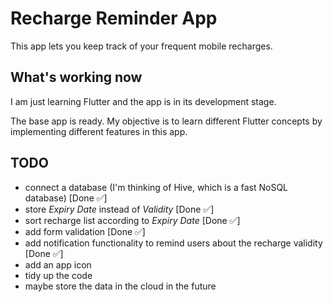 # Recharge Reminder App

This app lets you keep track of your frequent mobile recharges.

## What's working now

I am just learning Flutter and the app is in its development stage.

The base app is ready. My objective is to learn different Flutter concepts by implementing different features in this app.

## TODO

- connect a database (I'm thinking of Hive, which is a fast NoSQL database) [Done ✅]
- store *Expiry Date* instead of *Validity* [Done ✅]
- sort recharge list according to *Expiry Date* [Done ✅]
- add form validation [Done ✅]
- add notification functionality to remind users about the recharge validity [Done ✅]
- add an app icon
- tidy up the code
- maybe store the data in the cloud in the future
